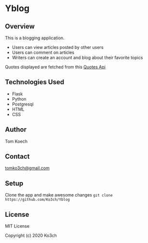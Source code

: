 # Yblog

## Overview

This is a blogging application. 
- Users can view articles posted by other users
- Users can comment on articles
- Writers can create an account and blog about their favorite topics

Quotes displayed are fetched from this [Quotes Api](http://quotes.stormconsultancy.co.uk/random.json)

## Technologies Used

- Flask
- Python
- Postgresql
- HTML
- CSS

## Author
Tom Koech

## Contact

[tomko3ch@gmail.com](tomko3ch@gmail.com)

## Setup

Clone the app and make awesome changes
`git clone https://github.com/Ko3ch/Yblog`

## License

MIT License

Copyright (c) 2020 Ko3ch
